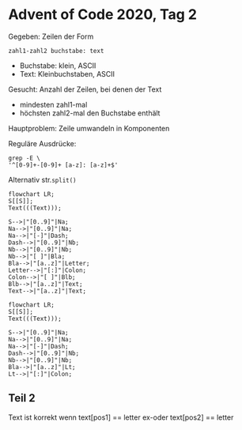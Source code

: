 # Advent of Code 2020, Tag 2

Gegeben: Zeilen der Form

~~~
zahl1-zahl2 buchstabe: text
~~~

- Buchstabe: klein, ASCII
- Text: Kleinbuchstaben, ASCII

Gesucht: Anzahl der Zeilen, bei denen der Text
- mindesten zahl1-mal
- höchsten zahl2-mal
den Buchstabe enthält

Hauptproblem: Zeile umwandeln in Komponenten

Reguläre Ausdrücke:
~~~
grep -E \
'^[0-9]+-[0-9]+ [a-z]: [a-z]+$'
~~~

Alternativ str.`split()`

~~~mermaid
flowchart LR;
S[[S]];
Text(((Text)));

S-->|"[0..9]"|Na;
Na-->|"[0..9]"|Na;
Na-->|"[-]"|Dash;
Dash-->|"[0..9]"|Nb;
Nb-->|"[0..9]"|Nb;
Nb-->|"[ ]"|Bla;
Bla-->|"[a..z]"|Letter;
Letter-->|"[:]"|Colon;
Colon-->|"[ ]"|Blb;
Blb-->|"[a..z]"|Text;
Text-->|"[a..z]"|Text;
~~~

~~~mermaid
flowchart LR;
S[[S]];
Text(((Text)));

S-->|"[0..9]"|Na;
Na-->|"[0..9]"|Na;
Na-->|"[-]"|Dash;
Dash-->|"[0..9]"|Nb;
Nb-->|"[0..9]"|Nb;
Bla-->|"[a..z]"|Lt;
Lt-->|"[:]"|Colon;
~~~

## Teil 2

Text ist korrekt wenn text[pos1] == letter ex-oder text[pos2] == letter
